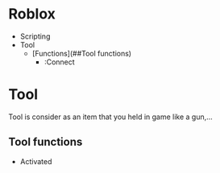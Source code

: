 # Roblox
- Scripting
- Tool
    - [Functions](##Tool functions)
        - :Connect


# Tool
Tool is consider as an item that you held in game like a gun,...
## Tool functions
- Activated
